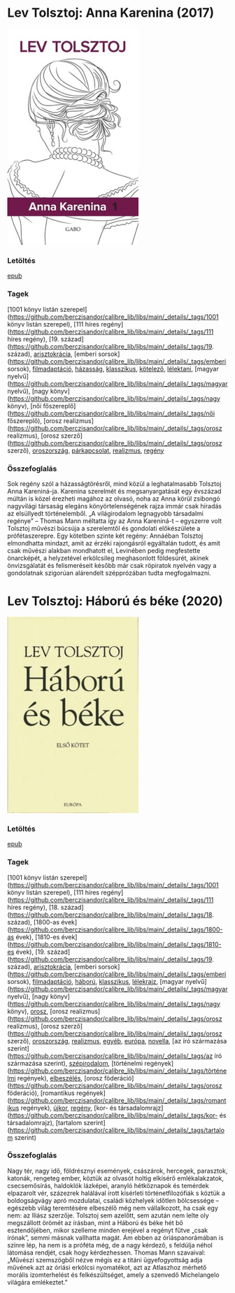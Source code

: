 # <a name="id_778">Lev Tolsztoj: Anna Karenina (2017)</a>
<img src="https://github.com/BercziSandor/calibre_lib/raw/main/libs/main/Lev%20Tolsztoj/Anna%20Karenina%20%28778%29/cover.jpg" alt="cover" width="300"/>

### Letöltés
[epub](https://github.com/BercziSandor/calibre_lib/raw/main/libs/main/Lev%20Tolsztoj/Anna%20Karenina%20%28778%29/Anna%20Karenina%20-%20Lev%20Tolsztoj.epub)

### Tagek
[1001 könyv listán szerepel](https://github.com/berczisandor/calibre_lib/libs/main/_details/_tags/1001 könyv listán szerepel), [111 híres regény](https://github.com/berczisandor/calibre_lib/libs/main/_details/_tags/111 híres regény), [19. század](https://github.com/berczisandor/calibre_lib/libs/main/_details/_tags/19. század), [arisztokrácia](https://github.com/berczisandor/calibre_lib/libs/main/_details/_tags/arisztokrácia), [emberi sorsok](https://github.com/berczisandor/calibre_lib/libs/main/_details/_tags/emberi sorsok), [filmadaptáció](https://github.com/berczisandor/calibre_lib/libs/main/_details/_tags/filmadaptáció), [házasság](https://github.com/berczisandor/calibre_lib/libs/main/_details/_tags/házasság), [klasszikus](https://github.com/berczisandor/calibre_lib/libs/main/_details/_tags/klasszikus), [kötelező](https://github.com/berczisandor/calibre_lib/libs/main/_details/_tags/kötelező), [lélektani](https://github.com/berczisandor/calibre_lib/libs/main/_details/_tags/lélektani), [magyar nyelvű](https://github.com/berczisandor/calibre_lib/libs/main/_details/_tags/magyar nyelvű), [nagy könyv](https://github.com/berczisandor/calibre_lib/libs/main/_details/_tags/nagy könyv), [női főszereplő](https://github.com/berczisandor/calibre_lib/libs/main/_details/_tags/női főszereplő), [orosz realizmus](https://github.com/berczisandor/calibre_lib/libs/main/_details/_tags/orosz realizmus), [orosz szerző](https://github.com/berczisandor/calibre_lib/libs/main/_details/_tags/orosz szerző), [oroszország](https://github.com/berczisandor/calibre_lib/libs/main/_details/_tags/oroszország), [párkapcsolat](https://github.com/berczisandor/calibre_lib/libs/main/_details/_tags/párkapcsolat), [realizmus](https://github.com/berczisandor/calibre_lib/libs/main/_details/_tags/realizmus), [regény](https://github.com/berczisandor/calibre_lib/libs/main/_details/_tags/regény)

### Összefoglalás
<div>
<p>Sok regény szól a házasságtörésről, mind közül a leghatalmasabb Tolsztoj Anna Kareniná-ja. Karenina szerelmét és megsanyargatását egy évszázad múltán is közel érezheti magához az olvasó, noha az Anna körül zsibongó nagyvilági társaság elegáns könyörtelenségének rajza immár csak híradás az elsüllyedt történelemből. „A világirodalom legnagyobb társadalmi regénye” – Thomas Mann méltatta így az Anna Kareniná-t – egyszerre volt Tolsztoj művészi búcsúja a szerelemtől és gondolati előkészülete a prófétaszerepre. Egy kötetben szinte két regény: Annáéban Tolsztoj elmondhatta mindazt, amit az érzéki rajongásról egyáltalán tudott, és amit csak művészi alakban mondhatott el, Levinében pedig megfestette önarcképét, a helyzetével erkölcsileg meghasonlott földesúrét, akinek önvizsgálatát és felismeréseit később már csak röpiratok nyelvén vagy a gondolatnak szigorúan alárendelt szépprózában tudta megfogalmazni.</p></div>


# <a name="id_563">Lev Tolsztoj: Háború és béke (2020)</a>
<img src="https://github.com/BercziSandor/calibre_lib/raw/main/libs/main/Lev%20Tolsztoj/Haboru%20es%20beke%20%28563%29/cover.jpg" alt="cover" width="300"/>

### Letöltés
[epub](https://github.com/BercziSandor/calibre_lib/raw/main/libs/main/Lev%20Tolsztoj/Haboru%20es%20beke%20%28563%29/Haboru%20es%20beke%20-%20Lev%20Tolsztoj.epub)

### Tagek
[1001 könyv listán szerepel](https://github.com/berczisandor/calibre_lib/libs/main/_details/_tags/1001 könyv listán szerepel), [111 híres regény](https://github.com/berczisandor/calibre_lib/libs/main/_details/_tags/111 híres regény), [18. század](https://github.com/berczisandor/calibre_lib/libs/main/_details/_tags/18. század), [1800-as évek](https://github.com/berczisandor/calibre_lib/libs/main/_details/_tags/1800-as évek), [1810-es évek](https://github.com/berczisandor/calibre_lib/libs/main/_details/_tags/1810-es évek), [19. század](https://github.com/berczisandor/calibre_lib/libs/main/_details/_tags/19. század), [arisztokrácia](https://github.com/berczisandor/calibre_lib/libs/main/_details/_tags/arisztokrácia), [emberi sorsok](https://github.com/berczisandor/calibre_lib/libs/main/_details/_tags/emberi sorsok), [filmadaptáció](https://github.com/berczisandor/calibre_lib/libs/main/_details/_tags/filmadaptáció), [háború](https://github.com/berczisandor/calibre_lib/libs/main/_details/_tags/háború), [klasszikus](https://github.com/berczisandor/calibre_lib/libs/main/_details/_tags/klasszikus), [lélekrajz](https://github.com/berczisandor/calibre_lib/libs/main/_details/_tags/lélekrajz), [magyar nyelvű](https://github.com/berczisandor/calibre_lib/libs/main/_details/_tags/magyar nyelvű), [nagy könyv](https://github.com/berczisandor/calibre_lib/libs/main/_details/_tags/nagy könyv), [orosz](https://github.com/berczisandor/calibre_lib/libs/main/_details/_tags/orosz), [orosz realizmus](https://github.com/berczisandor/calibre_lib/libs/main/_details/_tags/orosz realizmus), [orosz szerző](https://github.com/berczisandor/calibre_lib/libs/main/_details/_tags/orosz szerző), [oroszország](https://github.com/berczisandor/calibre_lib/libs/main/_details/_tags/oroszország), [realizmus](https://github.com/berczisandor/calibre_lib/libs/main/_details/_tags/realizmus), [egyéb](https://github.com/berczisandor/calibre_lib/libs/main/_details/_tags/egyéb), [európa](https://github.com/berczisandor/calibre_lib/libs/main/_details/_tags/európa), [novella](https://github.com/berczisandor/calibre_lib/libs/main/_details/_tags/novella), [az író származása szerint](https://github.com/berczisandor/calibre_lib/libs/main/_details/_tags/az író származása szerint), [szépirodalom](https://github.com/berczisandor/calibre_lib/libs/main/_details/_tags/szépirodalom), [történelmi regények](https://github.com/berczisandor/calibre_lib/libs/main/_details/_tags/történelmi regények), [elbeszélés](https://github.com/berczisandor/calibre_lib/libs/main/_details/_tags/elbeszélés), [orosz föderáció](https://github.com/berczisandor/calibre_lib/libs/main/_details/_tags/orosz föderáció), [romantikus regények](https://github.com/berczisandor/calibre_lib/libs/main/_details/_tags/romantikus regények), [újkor](https://github.com/berczisandor/calibre_lib/libs/main/_details/_tags/újkor), [regény](https://github.com/berczisandor/calibre_lib/libs/main/_details/_tags/regény), [kor- és társadalomrajz](https://github.com/berczisandor/calibre_lib/libs/main/_details/_tags/kor- és társadalomrajz), [tartalom szerint](https://github.com/berczisandor/calibre_lib/libs/main/_details/_tags/tartalom szerint)

### Összefoglalás
<div>
<p>Nagy ​tér, nagy idő, földrésznyi események, császárok, hercegek, parasztok, katonák, rengeteg ember, köztük az olvasót holtig elkísérő emlékalakzatok, csecsemősírás, haldoklók lázképei, aranyló hétköznapok és temérdek elpazarolt vér, százezrek halálával írott kísérleti történetfilozófiák s köztük a boldogságvágy apró mozdulatai, családi közhelyek időtlen bölcsessége – egészebb világ teremtésére elbeszélő még nem vállalkozott, ha csak egy nem: az Iliász szerzője. Tolsztoj sem azelőtt, sem azután nem lelte oly megszállott örömét az írásban, mint a Háború és béke hét bő esztendőjében, mikor szelleme minden erejével a regényt fűtve „csak írónak”, semmi másnak vallhatta magát. Ám ebben az óriáspanorámában is színre lép, ha nem is a próféta még, de a nagy kérdező, s feldúlja néhol látomása rendjét, csak hogy kérdezhessen. Thomas Mann szavaival: „Művészi szemszögből nézve mégis ez a titáni ügyefogyottság adja művének azt az óriási erkölcsi nyomatékot, azt az Atlaszhoz mérhető morális izomterhelést és felkészültséget, amely a szenvedő Michelangelo világára emlékeztet.”</p></div>


